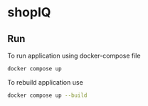 # shopIQ

## Run
To run application using docker-compose file
```bash
docker compose up
```

To rebuild application use
```bash
docker compose up --build
```
